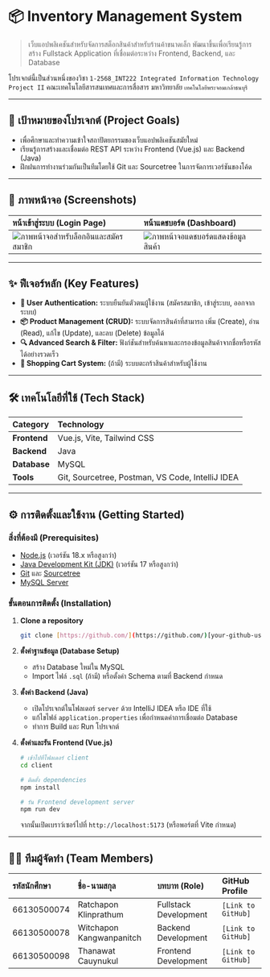 # 📦 Inventory Management System

> เว็บแอปพลิเคชันสำหรับจัดการสต็อกสินค้าสำหรับร้านค้าขนาดเล็ก พัฒนาขึ้นเพื่อเรียนรู้การสร้าง Fullstack Application ที่เชื่อมต่อระหว่าง Frontend, Backend, และ Database

โปรเจกต์นี้เป็นส่วนหนึ่งของวิชา `1-2568_INT222 Integrated Information Technology Project II` คณะเทคโนโลยีสารสนเทศและการสื่อสาร มหาวิทยาลัย `เทคโนโลยีพระจอมเกล้าธนบุรี`

---

## 🎯 เป้าหมายของโปรเจกต์ (Project Goals)

* เพื่อศึกษาและทำความเข้าใจสถาปัตยกรรมของเว็บแอปพลิเคชันสมัยใหม่
* เรียนรู้การสร้างและเชื่อมต่อ REST API ระหว่าง Frontend (Vue.js) และ Backend (Java)
* ฝึกฝนการทำงานร่วมกันเป็นทีมโดยใช้ Git และ Sourcetree ในการจัดการเวอร์ชันของโค้ด

---

## 📸 ภาพหน้าจอ (Screenshots)

| หน้าเข้าสู่ระบบ (Login Page) | หน้าแดชบอร์ด (Dashboard) |
| :----------------------------------------------------------------------------------------------------------------- | :----------------------------------------------------------------------------------------------------------------- |
| ![ภาพหน้าจอสำหรับล็อกอินและสมัครสมาชิก](https://github.com/user-attachments/assets/6c1e6632-a93d-49ca-b58d-51f583b681f6) | ![ภาพหน้าจอแดชบอร์ดแสดงข้อมูลสินค้า](https://github.com/user-attachments/assets/398a847d-b2ce-42cb-a028-b24cf52c7289) |

---

## ✨ ฟีเจอร์หลัก (Key Features)

* **👤 User Authentication:** ระบบยืนยันตัวตนผู้ใช้งาน (สมัครสมาชิก, เข้าสู่ระบบ, ออกจากระบบ)
* **📦 Product Management (CRUD):** ระบบจัดการสินค้าที่สามารถ เพิ่ม (Create), อ่าน (Read), แก้ไข (Update), และลบ (Delete) ข้อมูลได้
* **🔍 Advanced Search & Filter:** ฟังก์ชันสำหรับค้นหาและกรองข้อมูลสินค้าจากชื่อหรือรหัสได้อย่างรวดเร็ว
* **🛒 Shopping Cart System:** (ถ้ามี) ระบบตะกร้าสินค้าสำหรับผู้ใช้งาน

---

## 🛠️ เทคโนโลยีที่ใช้ (Tech Stack)

| Category     | Technology                                   |
| :----------- | :------------------------------------------- |
| **Frontend** | Vue.js, Vite, Tailwind CSS                   |
| **Backend** | Java                                         |
| **Database** | MySQL                                        |
| **Tools** | Git, Sourcetree, Postman, VS Code, IntelliJ IDEA |

---

## ⚙️ การติดตั้งและใช้งาน (Getting Started)

### สิ่งที่ต้องมี (Prerequisites)

* [Node.js](https://nodejs.org/) (เวอร์ชัน 18.x หรือสูงกว่า)
* [Java Development Kit (JDK)](https://www.oracle.com/java/technologies/downloads/) (เวอร์ชัน 17 หรือสูงกว่า)
* [Git](https://git-scm.com/) และ [Sourcetree](https://www.sourcetreeapp.com/)
* [MySQL Server](https://dev.mysql.com/downloads/mysql/)

### ขั้นตอนการติดตั้ง (Installation)

1.  **Clone a repository**
    ```sh
    git clone [https://github.com/](https://github.com/)[your-github-username]/TT-1-INTEGRATED-1.git
    ```

2.  **ตั้งค่าฐานข้อมูล (Database Setup)**
    * สร้าง Database ใหม่ใน MySQL
    * Import ไฟล์ `.sql` (ถ้ามี) หรือตั้งค่า Schema ตามที่ Backend กำหนด

3.  **ตั้งค่า Backend (Java)**
    * เปิดโปรเจกต์ในโฟลเดอร์ `server` ด้วย IntelliJ IDEA หรือ IDE ที่ใช้
    * แก้ไขไฟล์ `application.properties` เพื่อกำหนดค่าการเชื่อมต่อ Database
    * ทำการ Build และ Run โปรเจกต์

4.  **ตั้งค่าและรัน Frontend (Vue.js)**
    ```sh
    # เข้าไปที่โฟลเดอร์ client
    cd client

    # ติดตั้ง dependencies
    npm install

    # รัน Frontend development server
    npm run dev
    ```
    จากนั้นเปิดเบราว์เซอร์ไปที่ `http://localhost:5173` (หรือพอร์ตที่ Vite กำหนด)

---

## 🧑‍💻 ทีมผู้จัดทำ (Team Members)

| รหัสนักศึกษา | ชื่อ-นามสกุล | บทบาท (Role) | GitHub Profile |
| :--- | :--- | :--- | :--- |
| 66130500074 | Ratchapon Klinprathum | Fullstack Development | `[Link to GitHub]` |
| 66130500078 | Witchapon Kangwanpanitch | Backend Development | `[Link to GitHub]` |
| 66130500098 | Thanawat Cauynukul | Frontend Development | `[Link to GitHub]` |
